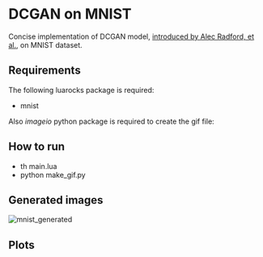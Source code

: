# DCGAN on MNIST

Concise implementation of DCGAN model, [introduced by Alec Radford, et al.](https://arxiv.org/abs/1511.06434), on MNIST dataset.

Requirements
------------

The following luarocks package is required:

- mnist

Also *imageio* python package is required to create the gif file:

How to run
----------

- th main.lua
- python make_gif.py

Generated images
-----

![mnist_generated](https://user-images.githubusercontent.com/7283046/27980277-df861a48-634a-11e7-828e-5982b58f9050.gif)

Plots
-----


